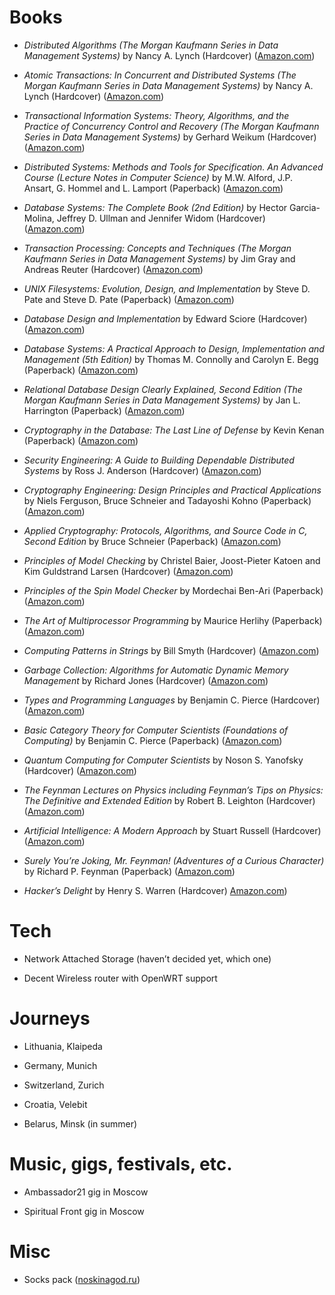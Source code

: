 # Books

*  *Distributed Algorithms
   (The Morgan Kaufmann Series in Data Management Systems)*
   by Nancy A. Lynch (Hardcover)
   ([Amazon.com](http://www.amazon.com/Distributed-Algorithms-Kaufmann-Management-Systems/dp/1558603484))

* *Atomic Transactions: In Concurrent and Distributed Systems
  (The Morgan Kaufmann Series in Data Management Systems)*
  by Nancy A. Lynch (Hardcover)
  ([Amazon.com](http://www.amazon.com/Atomic-Transactions-Concurrent-Distributed-Management/dp/155860104))

* *Transactional Information Systems: Theory, Algorithms, and the
  Practice of Concurrency Control and Recovery
  (The Morgan Kaufmann Series in Data Management Systems)*
  by Gerhard Weikum (Hardcover)
  ([Amazon.com](http://www.amazon.com/Transactional-Information-Systems-Algorithms-Concurrency/dp/1558605088))

* *Distributed Systems: Methods and Tools for Specification. An Advanced Course
  (Lecture Notes in Computer Science)*
  by M.W. Alford, J.P. Ansart, G. Hommel and L. Lamport (Paperback)
  ([Amazon.com](http://www.amazon.com/Distributed-Systems-Specification-Advanced-Computer/dp/3540152164))

* *Database Systems: The Complete Book (2nd Edition)*
  by Hector Garcia-Molina, Jeffrey D. Ullman and Jennifer Widom (Hardcover)
  ([Amazon.com](http://www.amazon.com/Database-Systems-Complete-Book-2nd/dp/0131873253))

* *Transaction Processing: Concepts and Techniques
  (The Morgan Kaufmann Series in Data Management Systems)*
  by Jim Gray and Andreas Reuter (Hardcover)
  ([Amazon.com](http://www.amazon.com/Transaction-Processing-Concepts-Techniques-Management/dp/1558601902))

* *UNIX Filesystems: Evolution, Design, and Implementation*
  by Steve D. Pate and Steve D. Pate (Paperback)
  ([Amazon.com](http://www.amazon.com/UNIX-Filesystems-Evolution-Design-Implementation/dp/0471164836))

* *Database Design and Implementation*
  by Edward Sciore (Hardcover)
  ([Amazon.com](http://www.amazon.com/Database-Design-Implementation-Edward-Sciore/dp/0471757160))

* *Database Systems: A Practical Approach to Design, Implementation and Management (5th Edition)*
  by Thomas M. Connolly and Carolyn E. Begg (Paperback)
  ([Amazon.com](http://www.amazon.com/Database-Systems-Practical-Implementation-Management/dp/0321523067))

* *Relational Database Design Clearly Explained, Second Edition
  (The Morgan Kaufmann Series in Data Management Systems)*
  by Jan L. Harrington (Paperback)
  ([Amazon.com](http://www.amazon.com/Relational-Database-Explained-Kaufmann-Management/dp/1558608206))

* *Cryptography in the Database: The Last Line of Defense*
  by Kevin Kenan (Paperback)
  ([Amazon.com](http://www.amazon.com/Cryptography-Database-Last-Line-Defense/dp/0321320735))

* *Security Engineering: A Guide to Building Dependable Distributed Systems*
  by Ross J. Anderson (Hardcover)
  ([Amazon.com](http://www.amazon.com/Security-Engineering-Building-Dependable-Distributed/dp/0470068523))

* *Cryptography Engineering: Design Principles and Practical Applications*
  by Niels Ferguson, Bruce Schneier and Tadayoshi Kohno (Paperback)
  ([Amazon.com](http://www.amazon.com/Cryptography-Engineering-Principles-Practical-Applications/dp/0470474246))

* *Applied Cryptography: Protocols, Algorithms, and Source Code in C, Second Edition*
   by Bruce Schneier (Paperback)
  ([Amazon.com](http://www.amazon.com/Applied-Cryptography-Protocols-Algorithms-Source/dp/0471117099))

* *Principles of Model Checking*
  by Christel Baier, Joost-Pieter Katoen and Kim Guldstrand Larsen (Hardcover)
  ([Amazon.com](http://www.amazon.com/Principles-Model-Checking-Christel-Baier/dp/026202649))

* *Principles of the Spin Model Checker*
  by Mordechai Ben-Ari (Paperback)
  ([Amazon.com](http://www.amazon.com/Principles-Model-Checker-Mordechai-Ben-Ari/dp/1846287693))

* *The Art of Multiprocessor Programming*
  by Maurice Herlihy (Paperback)
  ([Amazon.com](http://www.amazon.com/Art-Multiprocessor-Programming-Maurice-Herlihy/dp/0123705916))

* *Computing Patterns in Strings*
   by Bill Smyth (Hardcover)
  ([Amazon.com](http://www.amazon.com/Computing-Patterns-Strings-William-Smyth/dp/0201398397))

* *Garbage Collection: Algorithms for Automatic Dynamic Memory Management*
  by Richard Jones (Hardcover)
  ([Amazon.com](http://www.amazon.com/Garbage-Collection-Algorithms-Automatic-Management/dp/0471941484))

* *Types and Programming Languages*
  by Benjamin C. Pierce (Hardcover)
  ([Amazon.com](http://www.amazon.com/Types-Programming-Languages-Benjamin-Pierce/dp/0262162091))

* *Basic Category Theory for Computer Scientists (Foundations of Computing)*
  by Benjamin C. Pierce (Paperback)
  ([Amazon.com](http://www.amazon.com/Category-Computer-Scientists-Foundations-Computing/dp/0262660717))

* *Quantum Computing for Computer Scientists*
  by Noson S. Yanofsky (Hardcover)
  ([Amazon.com](http://www.amazon.com/Quantum-Computing-Computer-Scientists-Yanofsky/dp/0521879965))

* *The Feynman Lectures on Physics including Feynman’s Tips on Physics:
  The Definitive and Extended Edition*
  by Robert B. Leighton (Hardcover)
  ([Amazon.com](http://www.amazon.com/Feynman-Lectures-Physics-including-Feynmans/dp/0805390456))

* *Artificial Intelligence: A Modern Approach*
  by Stuart Russell (Hardcover)
  ([Amazon.com](http://www.amazon.com/Artificial-Intelligence-Modern-Approach-3rd/dp/0136042597))

* *Surely You’re Joking, Mr. Feynman! (Adventures of a Curious Character)*
  by Richard P. Feynman (Paperback)
  ([Amazon.com](http://www.amazon.com/Surely-Feynman-Adventures-Curious-Character/dp/0393316041))

* *Hacker’s Delight*
  by Henry S. Warren (Hardcover)
  [Amazon.com](http://www.amazon.com/Hackers-Delight-Henry-S-Warren/dp/0201914654))

# Tech

* Network Attached Storage (haven’t decided yet, which one)

* Decent Wireless router with OpenWRT support

# Journeys

* Lithuania, Klaipeda

* Germany, Munich

* Switzerland, Zurich

* Croatia, Velebit

* Belarus, Minsk (in summer)

# Music, gigs, festivals, etc.

* Ambassador21 gig in Moscow

* Spiritual Front gig in Moscow

# Misc

* Socks pack ([noskinagod.ru](http://www.noskinagod.ru/?page=4))

